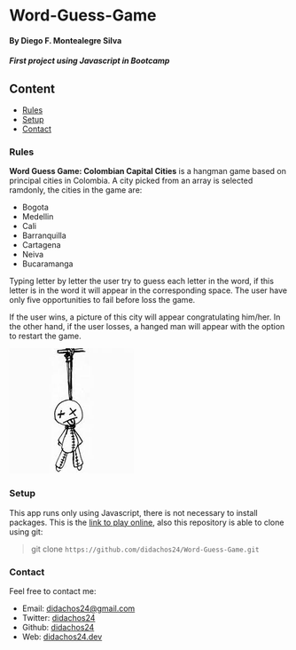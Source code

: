 # Word-Guess-Game
#### By Diego F. Montealegre Silva

##### First project using Javascript in Bootcamp

## Content

- [Rules](#Rules) 
- [Setup](#Setup)
- [Contact](#Contact)

### Rules

__Word Guess Game: Colombian Capital Cities__ is a hangman game based on principal cities in Colombia. A city picked from an array is selected ramdonly, the cities in the game are:

- Bogota
- Medellin
- Cali
- Barranquilla
- Cartagena
- Neiva
- Bucaramanga

Typing letter by letter the user try to guess each letter in the word, if this letter is in the word it will appear in the corresponding space. The user have only five opportunities to fail before loss the game.

If the user wins, a picture of this city will appear congratulating him/her. In the other hand, if the user losses, a hanged man will appear with the option to restart the game.

![Hanged man](/assets/images/hanged.jpg)

### Setup

This app runs only using Javascript, there is not necessary to install packages. This is the [link to play online](https://didachos24.github.io/Word-Guess-Game/), also this repository is able to clone using git:

> git clone `https://github.com/didachos24/Word-Guess-Game.git`

### Contact

Feel free to contact me: 

* Email: [didachos24@gmail.com](mailto:didachos24@gmail.com)
* Twitter: [didachos24](http://twitter.com/didachos24)
* Github: [didachos24](https://github.com/didachos24)
* Web: [didachos24.dev](http://didachos24.dev)